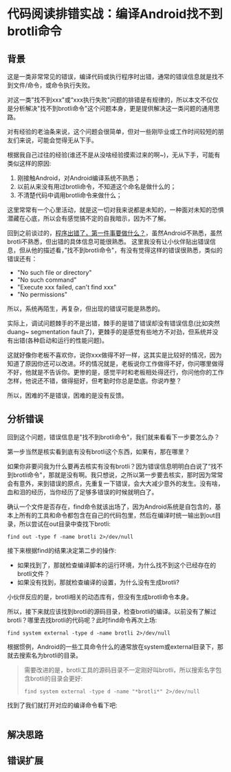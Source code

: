 # 代码阅读排错实战：编译Android找不到brotli命令

## 背景

这是一类非常常见的错误，编译代码或执行程序时出错，通常的错误信息就是找不到文件/命令，或命令执行失败。

对这一类”找不到xxx"或“xxx执行失败"问题的排错是有规律的，所以本文不仅仅是分析解决"找不到brotli命令"这个问题本身，更是提供解决这一类问题的通用思路。

对有经验的老油条来说，这个问题会很简单，但对一些刚毕业或工作时间较短的朋友们来说，可能会觉得无从下手。

根据我自己过往的经验(谁还不是从没啥经验摸索过来的啊~)，无从下手，可能有类似这样的原因:

1. 刚接触Android，对Android编译系统不熟悉；
2. 以前从来没有用过brotli命令，不知道这个命名是做什么的；
3. 不清楚代码中调用brotli命令来做什么；

这里常常有一个心里活动，就是这一切对我来说都是未知的，一种面对未知的恐惧潜藏在心底，所以会有感觉搞不定的自我暗示，因为不了解。

回到之前谈过的，[程序出错了，第一件事要做什么？](20210703-程序出错了，第一件事要做什么？.md)，虽然Android不熟悉，虽然brotli不熟悉，但出错的具体信息可能很熟悉。
这里我没有让小伙伴贴出错误信息，但从他的描述看，”找不到brotli命令"，有没有觉得这样的错误很熟悉，类似的错误还有：
- "No such file or directory"
- "No such command"
- "Execute xxx failed, can't find xxx"
- "No permissions"

所以，系统再陌生，再复杂，但出现的错误可能是熟悉的。

实际上，调试问题棘手的不是出错，棘手的是错了错误却没有错误信息(比如突然duang~ segmentation fault了)，更棘手的是感觉有些地方不对劲，但系统并没有出错(各种启动和运行的性能问题)。

这就好像你老板不喜欢你，说你xxx做得不好一样，这其实是比较好的情况，因为知道了原因你还可以改进。坏的情况就是，老板说你工作做得不好，你问哪里做得不好，他就是不告诉你。更惨的是，感觉平时和老板相处得还行，你问他你的工作怎样，他说还不错，做得挺好，但考勤时你总是垫底。你说咋整？

所以，困难的不是错误，困难的是没有反馈。

## 分析错误

回到这个问题，错误信息是"找不到brotli命令"，我们就来看看下一步要怎么办？

第一步当然是核实看到底有没有brotli这个东西，如果有，那在哪里？

如果你非要问我为什么要再去核实有没有brotli？因为错误信息明明白白说了“找不到brotli命令"，那就是没有啊。我只想说，之所以第一步要去核实，那时因为常常会有意外，来到错误的原点，先重复一下错误，会大大减少意外的发生。没有啥，血和泪的经历，当你经历了足够多错误的时候就明白了。

确认一个文件是否存在，find命令就该出场了，因为Android系统是自包含的，基本上所有的工具和命令都包含在自己的代码包里，然后在编译时统一输出到out目录，所以尝试在out目录中查找下brotli:
```
find out -type f -name brotli 2>/dev/null
```

接下来根据find的结果决定第二步的操作:
- 如果找到了，那就检查编译脚本的运行环境，为什么找不到这个已经存在的brotli文件？
- 如果没有找到，那就检查编译的设置，为什么没有生成brotli?

小伙伴反应的是，brotli相关的动态库有，但没有生成brotli命令本身。

所以，接下来就应该找到brotli的源码目录，检查brotli的编译。以前没有了解过brotli？哪里去找brotli的代码呢？此时find命令再次上场:
```
find system external -type d -name brotli 2>/dev/null
```
根据惯例，Android的一些工具命令什么的通常放在system或external目录下，那就去搜索名为brotli的目录。

> 需要改进的是，brotli工具的源码目录不一定刚好叫brotli，所以搜索名字包含brotli的目录会更好:
> ```
> find system external -type d -name "*brotli*" 2>/dev/null
> ```

找到了我们就打开对应的编译命令看下吧:
```

```

## 解决思路

## 错误扩展


